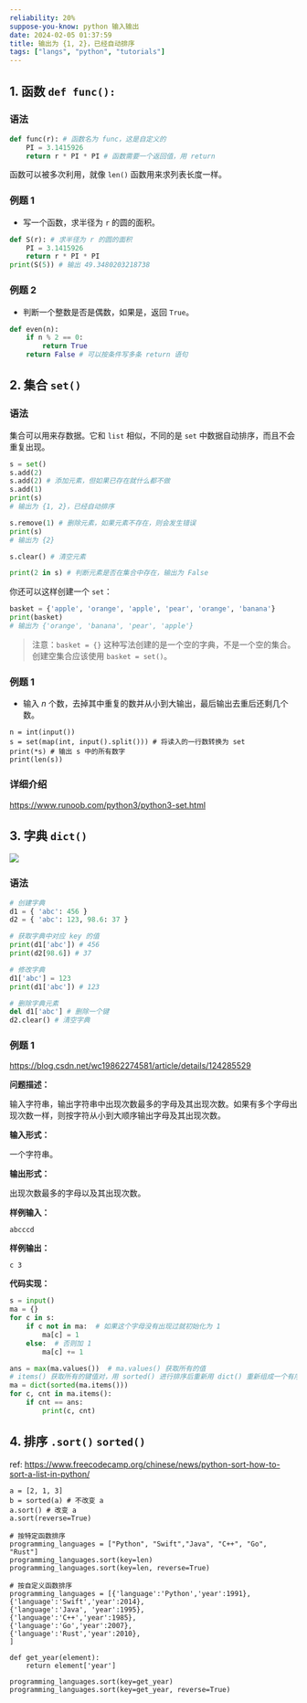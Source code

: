 ```yaml
---
reliability: 20%
suppose-you-know: python 输入输出
date: 2024-02-05 01:37:59
title: 输出为 {1, 2}，已经自动排序
tags: ["langs", "python", "tutorials"]
---
```

## 1. 函数 `def func():`

### 语法

```py
def func(r): # 函数名为 func，这是自定义的
    PI = 3.1415926
    return r * PI * PI # 函数需要一个返回值，用 return
```

函数可以被多次利用，就像 `len()` 函数用来求列表长度一样。

### 例题 1

* 写一个函数，求半径为 `r` 的圆的面积。

```py
def S(r): # 求半径为 r 的圆的面积
    PI = 3.1415926
    return r * PI * PI
print(S(5)) # 输出 49.3480203218738
```

### 例题 2

* 判断一个整数是否是偶数，如果是，返回 `True`。

```py
def even(n):
    if n % 2 == 0:
        return True
    return False # 可以按条件写多条 return 语句
```

## 2. 集合 `set()`

### 语法

集合可以用来存数据。它和 `list` 相似，不同的是 `set` 中数据自动排序，而且不会重复出现。

```py
s = set()
s.add(2)
s.add(2) # 添加元素，但如果已存在就什么都不做
s.add(1)
print(s)
# 输出为 {1, 2}，已经自动排序

s.remove(1) # 删除元素，如果元素不存在，则会发生错误
print(s)
# 输出为 {2}

s.clear() # 清空元素

print(2 in s) # 判断元素是否在集合中存在，输出为 False
```

你还可以这样创建一个 `set`：

```py
basket = {'apple', 'orange', 'apple', 'pear', 'orange', 'banana'}
print(basket)
# 输出为 {'orange', 'banana', 'pear', 'apple'}
```

> 注意：`basket = {}` 这种写法创建的是一个空的字典，不是一个空的集合。创建空集合应该使用 `basket = set()`。

### 例题 1

* 输入 $n$ 个数，去掉其中重复的数并从小到大输出，最后输出去重后还剩几个数。

```
n = int(input())
s = set(map(int, input().split())) # 将读入的一行数转换为 set
print(*s) # 输出 s 中的所有数字
print(len(s))
```

### 详细介绍

https://www.runoob.com/python3/python3-set.html

## 3. 字典 `dict()`

![](https://www.runoob.com/wp-content/uploads/2016/04/py-dict-3.png)

### 语法

```py
# 创建字典
d1 = { 'abc': 456 }
d2 = { 'abc': 123, 98.6: 37 }

# 获取字典中对应 key 的值
print(d1['abc']) # 456
print(d2[98.6]) # 37

# 修改字典
d1['abc'] = 123
print(d1['abc']) # 123

# 删除字典元素
del d1['abc'] # 删除一个键
d2.clear() # 清空字典
```

### 例题 1

https://blog.csdn.net/wc19862274581/article/details/124285529

**问题描述：**

输入字符串，输出字符串中出现次数最多的字母及其出现次数。如果有多个字母出现次数一样，则按字符从小到大顺序输出字母及其出现次数。

**输入形式：**

一个字符串。

**输出形式：**

出现次数最多的字母以及其出现次数。

**样例输入：**

```
abcccd
```

**样例输出：**

```
c 3
```

**代码实现：**

```py
s = input()
ma = {}
for c in s:
    if c not in ma:  # 如果这个字母没有出现过就初始化为 1
        ma[c] = 1
    else:  # 否则加 1
        ma[c] += 1

ans = max(ma.values())  # ma.values() 获取所有的值
# items() 获取所有的键值对，用 sorted() 进行排序后重新用 dict() 重新组成一个有序字典 。这种排序是优先按键排序，其次按值排序
ma = dict(sorted(ma.items()))
for c, cnt in ma.items():
    if cnt == ans:
        print(c, cnt)
```

## 4. 排序 `.sort()` `sorted()`

ref: https://www.freecodecamp.org/chinese/news/python-sort-how-to-sort-a-list-in-python/

```
a = [2, 1, 3]
b = sorted(a) # 不改变 a
a.sort() # 改变 a
a.sort(reverse=True)

# 按特定函数排序
programming_languages = ["Python", "Swift","Java", "C++", "Go", "Rust"]
programming_languages.sort(key=len)
programming_languages.sort(key=len, reverse=True)

# 按自定义函数排序
programming_languages = [{'language':'Python','year':1991},
{'language':'Swift','year':2014},
{'language':'Java', 'year':1995},
{'language':'C++','year':1985},
{'language':'Go','year':2007},
{'language':'Rust','year':2010},
]

def get_year(element):
    return element['year']

programming_languages.sort(key=get_year)
programming_languages.sort(key=get_year, reverse=True)
```

